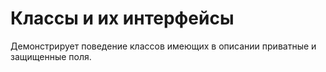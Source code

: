 # Классы и их интерфейсы

Демонстрирует поведение классов имеющих в описании приватные и защищенные поля.

